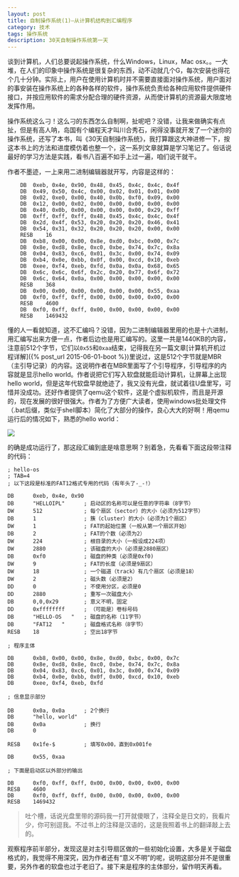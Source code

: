 ```yaml
---
layout: post
title: 自制操作系统(1)—从计算机结构到汇编程序
category: 技术
tags: 操作系统 
description: 30天自制操作系统第一天
---
```

谈到计算机，人们总要说起操作系统，什么Windows，Linux，Mac osx。。一大堆，在人们的印象中操作系统是很复杂的东西，动不动就几个G，每次安装也得花个几十分钟。实际上，用户在使用计算机时并不需要直接面对操作系统，用户面对的事安装在操作系统上的各种各样的软件，操作系统负责给各种应用软件提供硬件接口，并按应用软件的需求分配合理的硬件资源，从而使计算机的资源最大限度地发挥作用。

操作系统这么刁！这么刁的东西怎么自制啊，扯呢吧？没错，让我来做确实有点扯，但是有高人呐，岛国有个编程天才叫川合秀石，闲得没事就开发了一个迷你的操作系统，还写了本书，叫《30天自制操作系统》，我打算跟这大神进修一下，按这本书上的方法和进度模仿着也整一个，这一系列文章就算是学习笔记了。俗话说最好的学习方法是实践，看书八百遍不如手上过一遍，咱们说干就干。

作者不墨迹，一上来用二进制编辑器就开写，内容是这样的：

```
	DB	0xeb, 0x4e, 0x90, 0x48, 0x45, 0x4c, 0x4c, 0x4f
	DB	0x49, 0x50, 0x4c, 0x00, 0x02, 0x01, 0x01, 0x00
	DB	0x02, 0xe0, 0x00, 0x40, 0x0b, 0xf0, 0x09, 0x00
	DB	0x12, 0x00, 0x02, 0x00, 0x00, 0x00, 0x00, 0x00
	DB	0x40, 0x0b, 0x00, 0x00, 0x00, 0x00, 0x29, 0xff
	DB	0xff, 0xff, 0xff, 0x48, 0x45, 0x4c, 0x4c, 0x4f
	DB	0x2d, 0x4f, 0x53, 0x20, 0x20, 0x20, 0x46, 0x41
	DB	0x54, 0x31, 0x32, 0x20, 0x20, 0x20, 0x00, 0x00
	RESB	16
	DB	0xb8, 0x00, 0x00, 0x8e, 0xd0, 0xbc, 0x00, 0x7c
	DB	0x8e, 0xd8, 0x8e, 0xc0, 0xbe, 0x74, 0x7c, 0x8a
	DB	0x04, 0x83, 0xc6, 0x01, 0x3c, 0x00, 0x74, 0x09
	DB	0xb4, 0x0e, 0xbb, 0x0f, 0x00, 0xcd, 0x10, 0xeb
	DB	0xee, 0xf4, 0xeb, 0xfd, 0x0a, 0x0a, 0x68, 0x65
	DB	0x6c, 0x6c, 0x6f, 0x2c, 0x20, 0x77, 0x6f, 0x72
	DB	0x6c, 0x64, 0x0a, 0x00, 0x00, 0x00, 0x00, 0x00
	RESB	368
	DB	0x00, 0x00, 0x00, 0x00, 0x00, 0x00, 0x55, 0xaa
	DB	0xf0, 0xff, 0xff, 0x00, 0x00, 0x00, 0x00, 0x00
	RESB	4600
	DB	0xf0, 0xff, 0xff, 0x00, 0x00, 0x00, 0x00, 0x00
	RESB	1469432
```

懂的人一看就知道，这不汇编吗？没错，因为二进制编辑器里用的也是十六进制，用汇编写出来方便一点，作者后边也是用汇编写的。这里一共是1440KB的内容，注意前512个字节，它们以`0x55`和`0xaa`结束，记得我在另一篇文章[计算机开机过程详解]({% post_url 2015-06-01-boot %})里说过，这是512个字节就是MBR（主引导记录）的内容。这说明作者在MBR里面写了个引导程序，引导程序的内容就是显示hello world。作者说把它们写入软盘就能启动计算机，让屏幕上出现hello world，但是这年代软盘早就绝迹了，我又没有光盘，就试着往U盘里写，可惜并没成功。还好作者提供了qemu这个软件，这是个虚拟机软件，而且是开源的，现在发展的很好很强大。作者为了方便广大读者，使用windows批处理文件（.bat后缀，类似于shell脚本）简化了大部分的操作，良心大大的好啊！用qemu运行后的情况如下，熟悉的hello world：

![](http://7xikhf.com1.z0.glb.clouddn.com/qemu.png)

的确是成功运行了，那这段汇编到底是啥意思啊？别着急，先看看下面这段带注释的代码：

	; hello-os
	; TAB=4
	; 以下这段是标准的FAT12格式专用的代码（有年头了-_-!）

	DB		0xeb, 0x4e, 0x90
	DB		"HELLOIPL"		; 启动区的名称可以是任意的字符串（8字节）
	DW		512				; 每个扇区（sector）的大小（必须为512字节）
	DB		1				; 簇（cluster）的大小（必须为1个扇区）
	DW		1				; FAT的起始位置（一般从第一个扇区开始）
	DB		2				; FAT的个数（必须为2）
	DW		224				; 根目录的大小（一般设成224项）
	DW		2880			; 该磁盘的大小（必须是2880扇区）
	DB		0xf0			; 磁盘的种类（必须是0xf0)
	DW		9				; FAT的长度（必须是9扇区）
	DW		18				; 一个磁道（track）有几个扇区（必须是18）
	DW		2				; 磁头数（必须是2）
	DD		0				; 不使用分区，必须是0
	DD		2880			; 重写一次磁盘大小
	DB		0,0,0x29		; 意义不明，固定
	DD		0xffffffff		; （可能是）卷标号码
	DB		"HELLO-OS   "	; 磁盘的名称（11字节）
	DB		"FAT12   "		; 磁盘格式名称（8字节）
	RESB	18				; 空出18字节

	; 程序主体

	DB		0xb8, 0x00, 0x00, 0x8e, 0xd0, 0xbc, 0x00, 0x7c
	DB		0x8e, 0xd8, 0x8e, 0xc0, 0xbe, 0x74, 0x7c, 0x8a
	DB		0x04, 0x83, 0xc6, 0x01, 0x3c, 0x00, 0x74, 0x09
	DB		0xb4, 0x0e, 0xbb, 0x0f, 0x00, 0xcd, 0x10, 0xeb
	DB		0xee, 0xf4, 0xeb, 0xfd

	; 信息显示部分

	DB		0x0a, 0x0a		; 2个换行
	DB		"hello, world"
	DB		0x0a			; 换行
	DB		0

	RESB	0x1fe-$			; 填写0x00，直到0x001fe

	DB		0x55, 0xaa

	; 下面是启动区以外部分的输出

	DB		0xf0, 0xff, 0xff, 0x00, 0x00, 0x00, 0x00, 0x00
	RESB	4600
	DB		0xf0, 0xff, 0xff, 0x00, 0x00, 0x00, 0x00, 0x00
	RESB	1469432

>吐个槽，话说光盘里带的源码我一打开就傻眼了，注释全是日文的，我看片少，你可别逗我。不过书上的注释是汉语的，这是我照着书上的翻译敲上去的。

观察程序前半部分，发现这是对主引导扇区做的一些初始化设置，大多是关于磁盘格式的，我觉得不用深究，因为作者还有“意义不明”的呢，说明这部分并不是很重要，另外作者的软盘也过于老旧了。接下来是程序的主体部分，留作明天再看。
